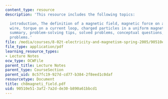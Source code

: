 ```yaml
---
content_type: resource
description: 'This resource includes the following topics:

  introduction, The definition of a magnetic field, magnetic force on a current-carrying
  wire, torque on a current loop, charged particles in a uniform magnetic field, applications,
  summary, problem-solving tips, solved problems, conceptual questions, and additional
  problems.'
file: /media/courses/8-02t-electricity-and-magnetism-spring-2005/90510e513af27a2dde30b890a61bbcd1_ch8magneti_field.pdf
file_type: application/pdf
learning_resource_types:
- Lecture Notes
ocw_type: OCWFile
parent_title: Lecture Notes
parent_type: CourseSection
parent_uid: 8c57fc19-927d-cd77-b384-2f8eed1c0daf
resourcetype: Document
title: ch8magneti_field.pdf
uid: 90510e51-3af2-7a2d-de30-b890a61bbcd1
---
```

